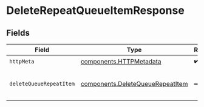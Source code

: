 # DeleteRepeatQueueItemResponse


## Fields

| Field                                                                                | Type                                                                                 | Required                                                                             | Description                                                                          |
| ------------------------------------------------------------------------------------ | ------------------------------------------------------------------------------------ | ------------------------------------------------------------------------------------ | ------------------------------------------------------------------------------------ |
| `httpMeta`                                                                           | [components.HTTPMetadata](../../models/components/httpmetadata.md)                   | :heavy_check_mark:                                                                   | N/A                                                                                  |
| `deleteQueueRepeatItem`                                                              | [components.DeleteQueueRepeatItem](../../models/components/deletequeuerepeatitem.md) | :heavy_minus_sign:                                                                   | Queue repeatable item deleted                                                        |
